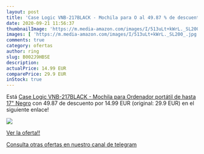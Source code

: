 ```yaml
---
layout: post
title: 'Case Logic VNB-217BLACK - Mochila para O al 49.87 % de descuento'
date: 2020-09-21 11:56:37
thumbnailImage: 'https://m.media-amazon.com/images/I/513uLt+kWrL._SL200_.jpg'
images: [ 'https://m.media-amazon.com/images/I/513uLt+kWrL._SL200_.jpg' ]
comments: true
category: ofertas
author: ring
slug: B002J9HBSE
description:
actualPrice: 14.99 EUR
comparePrice: 29.9 EUR
inStock: true
---
```


Está [Case Logic VNB-217BLACK - Mochila para Ordenador portátil de hasta 17"  Negro](https://www.amazon.com/dp/B002J9HBSE/?tag=redken08-20) con 49.87 de descuento por 14.99 EUR (original: 29.9 EUR) en el siguiente enlace!

[![](https://m.media-amazon.com/images/I/513uLt+kWrL._SL200_.jpg)](https://www.amazon.com/dp/B002J9HBSE/?tag=redken08-20)

[Ver la oferta!!](https://www.amazon.com/dp/B002J9HBSE/?tag=redken08-20)

[Consulta otras ofertas en nuestro canal de telegram](https://t.me/s/ofertas25)
